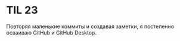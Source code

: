 # TIL 23

Повторяя маленькие коммиты и создавая заметки, я постепенно осваиваю GitHub и GitHub Desktop.

